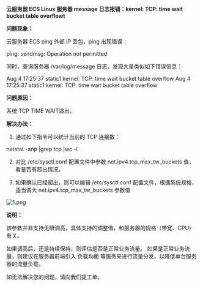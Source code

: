 **云服务器 ECS Linux 服务器 message 日志报错：kernel: TCP: time wait bucket table overflowt**

**问题现象：**

云服务器 ECS ping 外部 IP 丢包，ping 出现错误：

ping: sendmsg: Operation not permitted

同时，查询服务器 /var/log/message 日志，发现大量类似如下错误信息：

Aug 4 17:25:37 static1 kernel: TCP: time wait bucket table overflow Aug 4 17:25:37 static1 kernel: TCP: time wait bucket table overflow

**问题原因：**

系统 TCP TIME WAIT溢出。

**解决办法：**

1. 通过如下指令可以统计当前的 TCP 连接数：

netstat -anp |grep tcp |wc -l

2. 对比 /etc/sysctl.conf 配置文件中参数 net.ipv4.tcp_max_tw_buckets 值，看是否有超出情况。

3. 如果确认已经超出，则可以编辑 /etc/sysctl.conf 配置文件，根据系统规格，适当调大 net.ipv4.tcp_max_tw_buckets 参数值

![1.png](https://img1.jcloudcs.com/cms/05451c4b-4212-4806-a958-72f543c8bfcf20171107135319.png)

**说明：**

该参数并非支持无限调高，具体支持的调整值，和服务器的规格（带宽、CPU）有关。

如果调高后，还是持续保持，则评估是否是正常业务流量。 如果是正常业务流量，则建议在服务器前端引入 负载均衡 等服务来进行流量分发，以降低单台服务器的流量负载。

如无法解决您的问题，请向我们提工单。